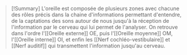 
>[!Summary]
L'oreille est composée de plusieurs zones avec chacune des rôles précis dans la chaine d'informations permettant d'entendre, de la captations des sons autour de nous jusqu'à la réception de l'information par le cerveau qui lui permet de l'analyser. On retrouve dans l'ordre l'[[Oreille externe]] OE, puis l'[[Oreille moyenne]] OM, l'[[Oreille interne]] OI, et enfin les [[Nerf cochléo-vestibulaire]] et [[Nerf auditif]] qui transmettent l'information jusqu'au cerveau.
